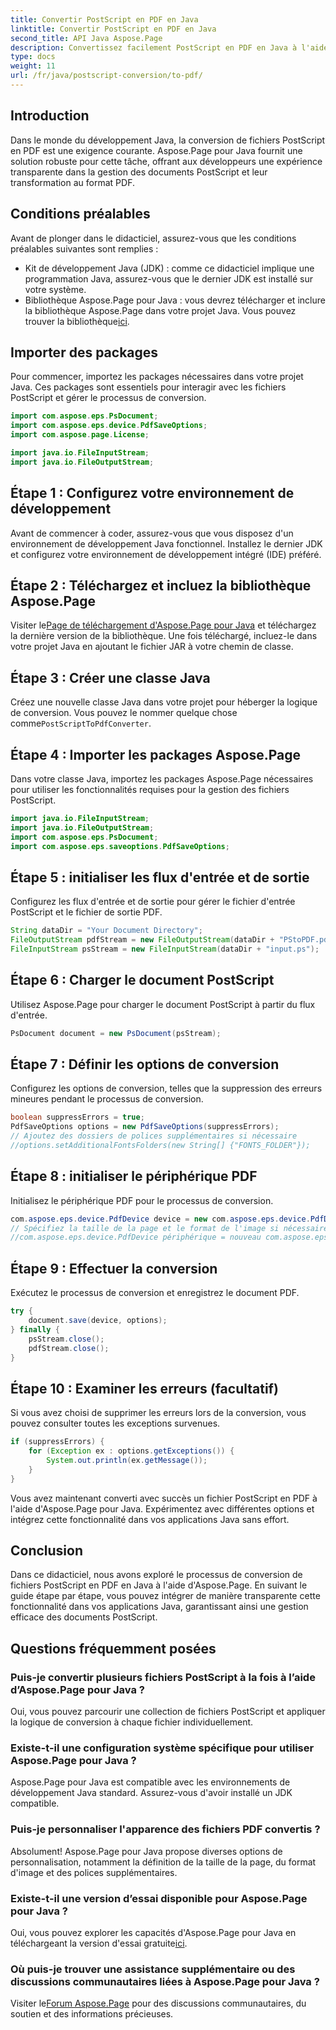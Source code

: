```yaml
---
title: Convertir PostScript en PDF en Java
linktitle: Convertir PostScript en PDF en Java
second_title: API Java Aspose.Page
description: Convertissez facilement PostScript en PDF en Java à l'aide d'Aspose.Page. Suivez notre guide étape par étape pour une intégration transparente. Téléchargez Aspose.Page maintenant !
type: docs
weight: 11
url: /fr/java/postscript-conversion/to-pdf/
---
```

## Introduction
Dans le monde du développement Java, la conversion de fichiers PostScript en PDF est une exigence courante. Aspose.Page pour Java fournit une solution robuste pour cette tâche, offrant aux développeurs une expérience transparente dans la gestion des documents PostScript et leur transformation au format PDF.
## Conditions préalables
Avant de plonger dans le didacticiel, assurez-vous que les conditions préalables suivantes sont remplies :
- Kit de développement Java (JDK) : comme ce didacticiel implique une programmation Java, assurez-vous que le dernier JDK est installé sur votre système.
-  Bibliothèque Aspose.Page pour Java : vous devrez télécharger et inclure la bibliothèque Aspose.Page dans votre projet Java. Vous pouvez trouver la bibliothèque[ici](https://releases.aspose.com/page/java/).
## Importer des packages
Pour commencer, importez les packages nécessaires dans votre projet Java. Ces packages sont essentiels pour interagir avec les fichiers PostScript et gérer le processus de conversion.
```java
import com.aspose.eps.PsDocument;
import com.aspose.eps.device.PdfSaveOptions;
import com.aspose.page.License;

import java.io.FileInputStream;
import java.io.FileOutputStream;
```
## Étape 1 : Configurez votre environnement de développement
Avant de commencer à coder, assurez-vous que vous disposez d'un environnement de développement Java fonctionnel. Installez le dernier JDK et configurez votre environnement de développement intégré (IDE) préféré.
## Étape 2 : Téléchargez et incluez la bibliothèque Aspose.Page
 Visiter le[Page de téléchargement d'Aspose.Page pour Java](https://releases.aspose.com/page/java/) et téléchargez la dernière version de la bibliothèque. Une fois téléchargé, incluez-le dans votre projet Java en ajoutant le fichier JAR à votre chemin de classe.
## Étape 3 : Créer une classe Java
 Créez une nouvelle classe Java dans votre projet pour héberger la logique de conversion. Vous pouvez le nommer quelque chose comme`PostScriptToPdfConverter`.
## Étape 4 : Importer les packages Aspose.Page
Dans votre classe Java, importez les packages Aspose.Page nécessaires pour utiliser les fonctionnalités requises pour la gestion des fichiers PostScript.
```java
import java.io.FileInputStream;
import java.io.FileOutputStream;
import com.aspose.eps.PsDocument;
import com.aspose.eps.saveoptions.PdfSaveOptions;
```
## Étape 5 : initialiser les flux d'entrée et de sortie
Configurez les flux d'entrée et de sortie pour gérer le fichier d'entrée PostScript et le fichier de sortie PDF.
```java
String dataDir = "Your Document Directory";
FileOutputStream pdfStream = new FileOutputStream(dataDir + "PStoPDF.pdf");
FileInputStream psStream = new FileInputStream(dataDir + "input.ps");
```
## Étape 6 : Charger le document PostScript
Utilisez Aspose.Page pour charger le document PostScript à partir du flux d'entrée.
```java
PsDocument document = new PsDocument(psStream);
```
## Étape 7 : Définir les options de conversion
Configurez les options de conversion, telles que la suppression des erreurs mineures pendant le processus de conversion.
```java
boolean suppressErrors = true;
PdfSaveOptions options = new PdfSaveOptions(suppressErrors);
// Ajoutez des dossiers de polices supplémentaires si nécessaire
//options.setAdditionalFontsFolders(new String[] {"FONTS_FOLDER"});
```
## Étape 8 : initialiser le périphérique PDF
Initialisez le périphérique PDF pour le processus de conversion.
```java
com.aspose.eps.device.PdfDevice device = new com.aspose.eps.device.PdfDevice(pdfStream);
// Spécifiez la taille de la page et le format de l'image si nécessaire
//com.aspose.eps.device.PdfDevice périphérique = nouveau com.aspose.eps.device.PdfDevice(pdfStream, nouvelle Dimension(595, 842));
```
## Étape 9 : Effectuer la conversion
Exécutez le processus de conversion et enregistrez le document PDF.
```java
try {
    document.save(device, options);
} finally {
    psStream.close();
    pdfStream.close();
}
```
## Étape 10 : Examiner les erreurs (facultatif)
Si vous avez choisi de supprimer les erreurs lors de la conversion, vous pouvez consulter toutes les exceptions survenues.
```java
if (suppressErrors) {
    for (Exception ex : options.getExceptions()) {
        System.out.println(ex.getMessage());
    }
}
```
Vous avez maintenant converti avec succès un fichier PostScript en PDF à l'aide d'Aspose.Page pour Java. Expérimentez avec différentes options et intégrez cette fonctionnalité dans vos applications Java sans effort.
## Conclusion
Dans ce didacticiel, nous avons exploré le processus de conversion de fichiers PostScript en PDF en Java à l'aide d'Aspose.Page. En suivant le guide étape par étape, vous pouvez intégrer de manière transparente cette fonctionnalité dans vos applications Java, garantissant ainsi une gestion efficace des documents PostScript.

## Questions fréquemment posées
### Puis-je convertir plusieurs fichiers PostScript à la fois à l’aide d’Aspose.Page pour Java ?
Oui, vous pouvez parcourir une collection de fichiers PostScript et appliquer la logique de conversion à chaque fichier individuellement.
### Existe-t-il une configuration système spécifique pour utiliser Aspose.Page pour Java ?
Aspose.Page pour Java est compatible avec les environnements de développement Java standard. Assurez-vous d'avoir installé un JDK compatible.
### Puis-je personnaliser l'apparence des fichiers PDF convertis ?
Absolument! Aspose.Page pour Java propose diverses options de personnalisation, notamment la définition de la taille de la page, du format d'image et des polices supplémentaires.
### Existe-t-il une version d’essai disponible pour Aspose.Page pour Java ?
 Oui, vous pouvez explorer les capacités d'Aspose.Page pour Java en téléchargeant la version d'essai gratuite[ici](https://releases.aspose.com/).
### Où puis-je trouver une assistance supplémentaire ou des discussions communautaires liées à Aspose.Page pour Java ?
 Visiter le[Forum Aspose.Page](https://forum.aspose.com/c/page/39) pour des discussions communautaires, du soutien et des informations précieuses.